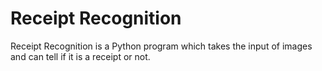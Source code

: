 # Receipt Recognition

Receipt Recognition is a Python program which takes the input of images and can tell if it is a receipt or not.
